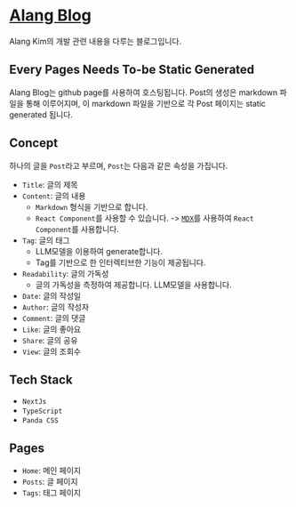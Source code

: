 # [Alang Blog](https://alanggy.github.io/)

Alang Kim의 개발 관련 내용을 다루는 블로그입니다.

## Every Pages Needs To-be Static Generated

Alang Blog는 github page를 사용하여 호스팅됩니다.
Post의 생성은 markdown 파일을 통해 이루어지며, 이 markdown 파일을 기반으로 각 Post 페이지는 static generated 됩니다.

## Concept

하나의 글을 `Post`라고 부르며, `Post`는 다음과 같은 속성을 가집니다.

- `Title`: 글의 제목
- `Content`: 글의 내용
  - `Markdown` 형식을 기반으로 합니다.
  - `React Component`를 사용할 수 있습니다.
    -> [`MDX`](https://mdxjs.com/)를 사용하여 `React Component`를 사용합니다.
- `Tag`: 글의 태그
  - LLM모델을 이용하여 generate합니다.
  - Tag를 기반으로 한 인터렉티브한 기능이 제공됩니다.
- `Readability`: 글의 가독성
  - 글의 가독성을 측정하여 제공합니다. LLM모델을 사용합니다.
- `Date`: 글의 작성일
- `Author`: 글의 작성자
- `Comment`: 글의 댓글
- `Like`: 글의 좋아요
- `Share`: 글의 공유
- `View`: 글의 조회수

## Tech Stack

- `NextJs`
- `TypeScript`
- `Panda CSS`

## Pages

- `Home`: 메인 페이지
- `Posts`: 글 페이지
- `Tags`: 태그 페이지
